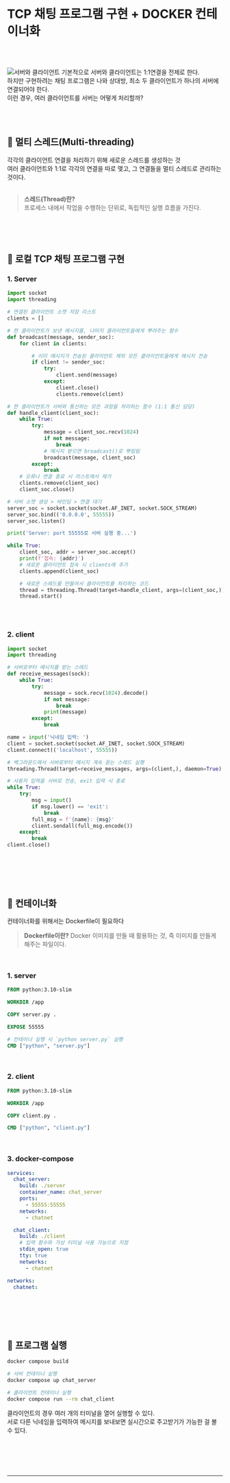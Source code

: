 # TCP 채팅 프로그램 구현 + DOCKER 컨테이너화
<br>
<br>


![서버와 클라이언트](https://github.com/solji622/LevelUp-Study/blob/7dca52f34bd1a609a281f7a7e329a1793e426d27/25.06/TCP-chatting-program/asset/server_client.png)
기본적으로 서버와 클라이언트는 1:1연결을 전제로 한다. <br>
하지만 구현하려는 채팅 프로그램은 나와 상대방, 최소 두 클라이언트가 하나의 서버에 연결되어야 한다. <br>
이런 경우, 여러 클라이언트를 서버는 어떻게 처리할까? <br>

<br>
<br>

## 📌 멀티 스레드(Multi-threading)
각각의 클라이언트 연결을 처리하기 위해 새로운 스레드를 생성하는 것 <br>
여러 클라이언트와 1:1로 각각의 연결을 따로 맺고, 그 연결들을 멀티 스레드로 관리하는 것이다. <br>
<br>

> **스레드(Thread)란?** <br>
> 프로세스 내에서 작업을 수행하는 단위로, 독립적인 실행 흐름을 가진다. <br>
<br>
<br>

<br>

## 📌 로컬 TCP 채팅 프로그램 구현
### 1. Server
```python
import socket
import threading

# 연결된 클라이언트 소캣 저장 리스트
clients = []

# 한 클라이언트가 보낸 메시지를, 나머지 클라이언트들에게 뿌려주는 함수
def broadcast(message, sender_soc):
    for client in clients:

        # 이미 메시지가 전송된 클라이언트 제외 모든 클라이언트들에게 메시지 전송
        if client != sender_soc:
            try:
                client.send(message)
            except:
                client.close()
                clients.remove(client)
```
```python 
# 한 클라이언트가 서버와 통신하는 모든 과정을 처리하는 함수 (1:1 통신 담당)
def handle_client(client_soc):
    while True:
        try:
            message = client_soc.recv(1024)
            if not message:
                break
            # 메시지 받으면 broadcast()로 뿌림림
            broadcast(message, client_soc)
        except:
            break
    # 오류나 연결 종료 시 리스트에서 제거
    clients.remove(client_soc)
    client_soc.close()
```
``` python
# 서버 소캣 생성 > 바인딩 > 연결 대기
server_soc = socket.socket(socket.AF_INET, socket.SOCK_STREAM)
server_soc.bind(('0.0.0.0', 55555))
server_soc.listen()

print('Server: port 55555로 서버 실행 중...')

while True: 
    client_soc, addr = server_soc.accept()
    print(f'접속: {addr}')
    # 새로운 클라이언트 접속 시 clients에 추가
    clients.append(client_soc)

    # 새로운 스레드를 만들어서 클라이언트를 처리하는 코드
    thread = threading.Thread(target=handle_client, args=(client_soc,))
    thread.start()
```
<br>
<br>


### 2. client
```python
import socket
import threading

# 서버로부터 메시지를 받는 스레드
def receive_messages(sock):
    while True:
        try: 
            message = sock.recv(1024).decode()
            if not message:
                break
            print(message)
        except:
            break
```
```python
name = input('닉네임 입력: ')
client = socket.socket(socket.AF_INET, socket.SOCK_STREAM)
client.connect(('localhost', 55555))

# 백그라운드에서 서버로부터 메시지 계속 듣는 스레드 실행
threading.Thread(target=receive_messages, args=(client,), daemon=True).start()
```
```python
# 사용자 입력을 서버로 전송, exit 입력 시 종료
while True:
    try:
        msg = input()
        if msg.lower() == 'exit':
            break
        full_msg = f'{name}: {msg}'
        client.sendall(full_msg.encode())
    except:
        break
client.close()
```
<br>
<br>
<br>
<br>

## 📌 컨테이너화
컨테이너화를 위해서는 Dockerfile이 필요하다 <br>
> **Dockerfile이란?** Docker 이미지를 만들 때 활용하는 것, 즉 이미지를 만들게 해주는 파일이다.
<br>

### 1. server
```Dockerfile
FROM python:3.10-slim

WORKDIR /app

COPY server.py .

EXPOSE 55555

# 컨테이너 실행 시 `python server.py` 실행
CMD ["python", "server.py"]
```
<br>

### 2. client
```Dockerfile
FROM python:3.10-slim

WORKDIR /app

COPY client.py .

CMD ["python", "client.py"]
```
<br>

### 3. docker-compose
```yml
services:
  chat_server:
    build: ./server
    container_name: chat_server
    ports:
      - 55555:55555
    networks:
      - chatnet

  chat_client:
    build: ./client
    # 입력 함수와 가상 터미널 사용 가능으로 지정
    stdin_open: true
    tty: true
    networks:
      - chatnet

networks:
  chatnet:
```

<br>
<br>
<br>
<br>

## 📌 프로그램 실행
```bash
docker compose build

# 서버 컨테이너 실행
docker compose up chat_server

# 클라이언트 컨테이너 실행
docker compose run --rm chat_client
```
클라이언트의 경우 여러 개의 터미널을 열어 실행할 수 있다. <br>
서로 다른 닉네임을 입력하여 메시지를 보내보면 실시간으로 주고받기가 가능한 걸 볼 수 있다. <br>

<br>
<Br>
<br>
<br>

***

<br>
<Br>
<br>
<br>



